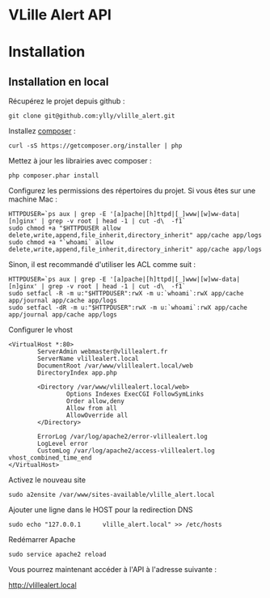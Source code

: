VLille Alert API
============

# Installation

## Installation en local

Récupérez le projet depuis github :

```shell
git clone git@github.com:ylly/vlille_alert.git
```

Installez [composer](https://getcomposer.org) :

```shell
curl -sS https://getcomposer.org/installer | php
```

Mettez à jour les librairies avec composer :

```shell
php composer.phar install
```

Configurez les permissions des répertoires du projet. Si vous êtes sur une machine Mac :

```shell
HTTPDUSER=`ps aux | grep -E '[a]pache|[h]ttpd|[_]www|[w]ww-data|[n]ginx' | grep -v root | head -1 | cut -d\  -f1`
sudo chmod +a "$HTTPDUSER allow delete,write,append,file_inherit,directory_inherit" app/cache app/logs
sudo chmod +a "`whoami` allow delete,write,append,file_inherit,directory_inherit" app/cache app/logs 
```

Sinon, il est recommandé d'utiliser les ACL comme suit :

```shell
HTTPDUSER=`ps aux | grep -E '[a]pache|[h]ttpd|[_]www|[w]ww-data|[n]ginx' | grep -v root | head -1 | cut -d\  -f1`
sudo setfacl -R -m u:"$HTTPDUSER":rwX -m u:`whoami`:rwX app/cache app/journal app/cache app/logs 
sudo setfacl -dR -m u:"$HTTPDUSER":rwX -m u:`whoami`:rwX app/cache app/journal app/cache app/logs 
```

Configurer le vhost 

```shell
<VirtualHost *:80>
        ServerAdmin webmaster@vlillealert.fr
        ServerName vlillealert.local
        DocumentRoot /var/www/vlillealert.local/web
        DirectoryIndex app.php

        <Directory /var/www/vlillealert.local/web>
                Options Indexes ExecCGI FollowSymLinks
                Order allow,deny
                Allow from all
                AllowOverride all
        </Directory>

        ErrorLog /var/log/apache2/error-vlillealert.log
        LogLevel error
        CustomLog /var/log/apache2/access-vlillealert.log vhost_combined_time_end
</VirtualHost>
```

Activez le nouveau site 

```shell
sudo a2ensite /var/www/sites-available/vlille_alert.local
```

Ajouter une ligne dans le HOST pour la redirection DNS 

```shell
sudo echo "127.0.0.1      vlille_alert.local" >> /etc/hosts
```

Redémarrer Apache

```shell
sudo service apache2 reload
```

Vous pourrez maintenant accéder à l'API à l'adresse suivante :

http://vlillealert.local

